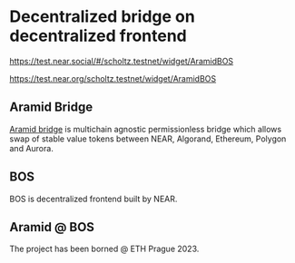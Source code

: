 # Decentralized bridge on decentralized frontend

https://test.near.social/#/scholtz.testnet/widget/AramidBOS

https://test.near.org/scholtz.testnet/widget/AramidBOS

## Aramid Bridge

[Aramid bridge](https://aramid.finance) is multichain agnostic permissionless bridge which allows swap of stable value tokens between NEAR, Algorand, Ethereum, Polygon and Aurora.

## BOS

BOS is decentralized frontend built by NEAR.

## Aramid @ BOS

The project has been borned @ ETH Prague 2023.
